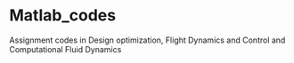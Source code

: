 # Matlab_codes
Assignment codes in Design optimization, Flight Dynamics and Control and Computational Fluid Dynamics
